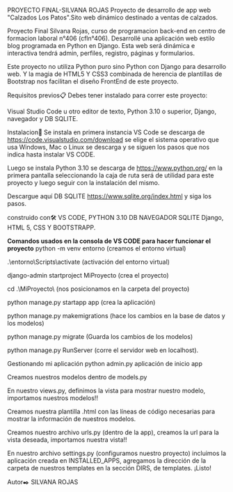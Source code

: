 PROYECTO FINAL-SILVANA ROJAS
Proyecto de desarrollo de app web "Calzados Los Patos".Sito web dinámico destinado a ventas de calzados.

Proyecto Final Silvana Rojas, curso de programacion back-end en centro de formacion laboral n°406 (cfln°406).
Desarrollé una aplicación web estilo blog programada en Python en Django. Esta web será dinámica e interactiva tendrá admin, perfiles, registro, páginas y formularios.

Este proyecto no utiliza Python puro sino Python con Django para desarrollo web. Y la magia de HTML5 Y CSS3 combinada de herencia de plantillas de Bootstrap nos facilitan el diseño FrontEnd de este proyecto.

Requisitos previos📋
Debes tener instalado para correr este proyecto:

Visual Studio Code u otro editor de texto, Python 3.10 o superior, Django, navegador y DB SQLITE.

Instalacion🔧
Se instala en primera instancia VS Code se descarga de https://code.visualstudio.com/download se elige el sistema operativo que usa Windows, Mac o Linux se descarga y se siguen los pasos que nos indica hasta instalar VS CODE.

Luego se instala Python 3.10 se descarga de https://www.python.org/ en la primera pantalla seleccionando la caja de ruta será de utilidad para este proyecto y luego seguir con la instalación del mismo.

Descargue aquí DB SQLITE https://www.sqlite.org/index.html y siga los pasos.

construido con🛠️
VS CODE, PYTHON 3.10 DB NAVEGADOR SQLITE Django, HTML 5, CSS Y BOOTSTRAPP.

<strong>Comandos usados ​​en la consola de VS CODE para hacer funcionar el proyecto</strong>
python -m venv entorno (creamos el entorno virtual)

.\entorno\Scripts\activate (activación del entorno virtual)

django-admin startproject MiProyecto (crea el proyecto)

cd .\MiProyecto\ (nos posicionamos en la carpeta del proyecto)

python manage.py startapp app (crea la aplicación)

python manage.py makemigrations (hace los cambios en la base de datos y los modelos)

python manage.py migrate (Guarda los cambios de los modelos)

python manage.py RunServer (corre el servidor web en localhost).


Gestionando mi aplicación
python admin.py aplicación de inicio app

Creamos nuestros modelos dentro de models.py

En nuestro views.py, definimos la vista para mostrar nuestro modelo, importamos nuestros modelos!!

Creamos nuestra plantilla .html con las líneas de código necesarias para mostrar la información de nuestros modelos.

Creamos nuestro archivo urls.py (dentro de la app), creamos la url para la vista deseada, importamos nuestra vista!!

En nuestro archivo settings.py (configuramos nuestro proyecto) incluimos la aplicación creada en INSTALLED_APPS, agregamos la dirección de la carpeta de nuestros templates en la sección DIRS, de templates. ¡Listo!

Autor✒️
SILVANA ROJAS 


